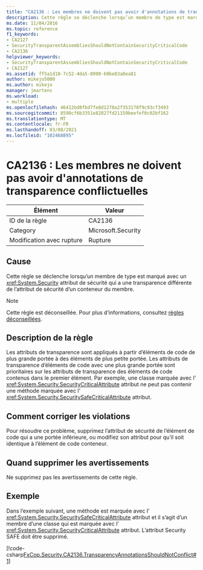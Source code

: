 ```yaml
---
title: "CA2136 : Les membres ne doivent pas avoir d'annotations de transparence conflictuelles"
description: Cette règle se déclenche lorsqu’un membre de type est marqué avec un attribut de sécurité System. Security qui a une transparence différente de l’attribut de sécurité d’un conteneur du membre.
ms.date: 11/04/2016
ms.topic: reference
f1_keywords:
- CA2127
- SecurityTransparentAssembliesShouldNotContainSecurityCriticalCode
- CA2136
helpviewer_keywords:
- SecurityTransparentAssembliesShouldNotContainSecurityCriticalCode
- CA2127
ms.assetid: ff5a1d18-7c52-4da5-8990-60be83a8ea81
author: mikejo5000
ms.author: mikejo
manager: jmartens
ms.workload:
- multiple
ms.openlocfilehash: 46412bd8fbd7fe8d1278a2f353178f9c93cf3493
ms.sourcegitcommit: 8590cf6b3351e82827fd21159beefef0c02bf162
ms.translationtype: MT
ms.contentlocale: fr-FR
ms.lasthandoff: 03/08/2021
ms.locfileid: "102468895"
---
```

# <a name="ca2136-members-should-not-have-conflicting-transparency-annotations"></a>CA2136 : Les membres ne doivent pas avoir d'annotations de transparence conflictuelles

|Élément|Valeur|
|-|-|
|ID de la règle|CA2136|
|Category|Microsoft.Security|
|Modification avec rupture|Rupture|

## <a name="cause"></a>Cause
Cette règle se déclenche lorsqu’un membre de type est marqué avec un <xref:System.Security> attribut de sécurité qui a une transparence différente de l’attribut de sécurité d’un conteneur du membre.

> [!NOTE]
> Cette règle est déconseillée. Pour plus d’informations, consultez [règles déconseillées](fxcop-unported-deprecated-rules.md).

## <a name="rule-description"></a>Description de la règle
Les attributs de transparence sont appliqués à partir d’éléments de code de plus grande portée à des éléments de plus petite portée. Les attributs de transparence d’éléments de code avec une plus grande portée sont prioritaires sur les attributs de transparence des éléments de code contenus dans le premier élément. Par exemple, une classe marquée avec l' <xref:System.Security.SecurityCriticalAttribute> attribut ne peut pas contenir une méthode marquée avec l' <xref:System.Security.SecuritySafeCriticalAttribute> attribut.

## <a name="how-to-fix-violations"></a>Comment corriger les violations
Pour résoudre ce problème, supprimez l’attribut de sécurité de l’élément de code qui a une portée inférieure, ou modifiez son attribut pour qu’il soit identique à l’élément de code conteneur.

## <a name="when-to-suppress-warnings"></a>Quand supprimer les avertissements
Ne supprimez pas les avertissements de cette règle.

## <a name="example"></a>Exemple
Dans l’exemple suivant, une méthode est marquée avec l' <xref:System.Security.SecuritySafeCriticalAttribute> attribut et il s’agit d’un membre d’une classe qui est marquée avec l' <xref:System.Security.SecurityCriticalAttribute> attribut. L’attribut Security SAFE doit être supprimé.

[!code-csharp[FxCop.Security.CA2136.TransparencyAnnotationsShouldNotConflict#1](../code-quality/codesnippet/CSharp/ca2136-members-should-not-have-conflicting-transparency-annotations_1.cs)]
